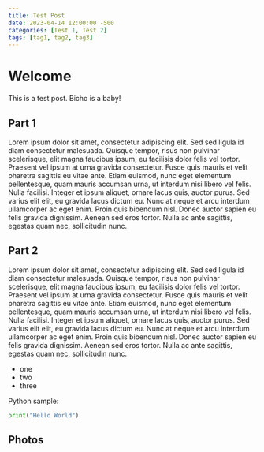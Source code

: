 ```yaml
---
title: Test Post
date: 2023-04-14 12:00:00 -500
categories: [Test 1, Test 2]
tags: [tag1, tag2, tag3]
---
```


# Welcome

This is a test post. Bicho is a baby!

## Part 1

Lorem ipsum dolor sit amet, consectetur adipiscing elit. Sed sed ligula id diam consectetur malesuada. Quisque tempor, risus non pulvinar scelerisque, elit magna faucibus ipsum, eu facilisis dolor felis vel tortor. Praesent vel ipsum at urna gravida consectetur. Fusce quis mauris et velit pharetra sagittis eu vitae ante. Etiam euismod, nunc eget elementum pellentesque, quam mauris accumsan urna, ut interdum nisi libero vel felis. Nulla facilisi. Integer et ipsum aliquet, ornare lacus quis, auctor purus. Sed varius elit elit, eu gravida lacus dictum eu. Nunc at neque et arcu interdum ullamcorper ac eget enim. Proin quis bibendum nisl. Donec auctor sapien eu felis gravida dignissim. Aenean sed eros tortor. Nulla ac ante sagittis, egestas quam nec, sollicitudin nunc.

## Part 2

Lorem ipsum dolor sit amet, consectetur adipiscing elit. Sed sed ligula id diam consectetur malesuada. Quisque tempor, risus non pulvinar scelerisque, elit magna faucibus ipsum, eu facilisis dolor felis vel tortor. Praesent vel ipsum at urna gravida consectetur. Fusce quis mauris et velit pharetra sagittis eu vitae ante. Etiam euismod, nunc eget elementum pellentesque, quam mauris accumsan urna, ut interdum nisi libero vel felis. Nulla facilisi. Integer et ipsum aliquet, ornare lacus quis, auctor purus. Sed varius elit elit, eu gravida lacus dictum eu. Nunc at neque et arcu interdum ullamcorper ac eget enim. Proin quis bibendum nisl. Donec auctor sapien eu felis gravida dignissim. Aenean sed eros tortor. Nulla ac ante sagittis, egestas quam nec, sollicitudin nunc.

* one
* two
* three

Python sample:
```python
print("Hello World")
```

## Photos

